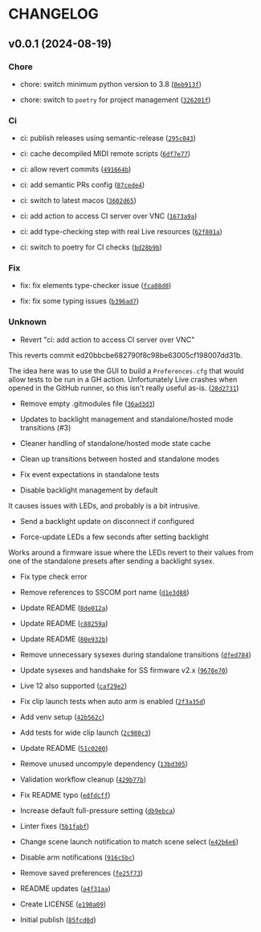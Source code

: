 # CHANGELOG

## v0.0.1 (2024-08-19)

### Chore

* chore: switch minimum python version to 3.8 ([`0eb913f`](https://github.com/kmontag/modeStep/commit/0eb913f5efdad9dbe5682889be984387f795beb6))

* chore: switch to `poetry` for project management ([`326201f`](https://github.com/kmontag/modeStep/commit/326201f64f1ec42d0de834300d9b62ccb4450110))

### Ci

* ci: publish releases using semantic-release ([`295c043`](https://github.com/kmontag/modeStep/commit/295c043eab85230ce8a74b27e801d58ed711f8dd))

* ci: cache decompiled MIDI remote scripts ([`6df7e77`](https://github.com/kmontag/modeStep/commit/6df7e77d53859b8025ce569340aa3ad1ac28942a))

* ci: allow revert commits ([`491664b`](https://github.com/kmontag/modeStep/commit/491664b4e4ce3e151302944a63f992c2843c5cb0))

* ci: add semantic PRs config ([`87cede4`](https://github.com/kmontag/modeStep/commit/87cede46154ef5532dc1269c081298b159192bf3))

* ci: switch to latest macos ([`3602d65`](https://github.com/kmontag/modeStep/commit/3602d65e3026be44857e25afd67d6764f5366207))

* ci: add action to access CI server over VNC ([`1673a9a`](https://github.com/kmontag/modeStep/commit/1673a9a7c275eb09b747720491c57cf6dd6753d2))

* ci: add type-checking step with real Live resources ([`62f801a`](https://github.com/kmontag/modeStep/commit/62f801af1862b25eeadaa1507749389be66c3711))

* ci: switch to poetry for CI checks ([`bd28b9b`](https://github.com/kmontag/modeStep/commit/bd28b9b3b49da5b8e3cef13f8dbd9eb4109ed94a))

### Fix

* fix: fix elements type-checker issue ([`fca08d0`](https://github.com/kmontag/modeStep/commit/fca08d0a7c74d4e5746fa4de14d0f5a9e79104b0))

* fix: fix some typing issues ([`b396ad7`](https://github.com/kmontag/modeStep/commit/b396ad7383b2cbf06e9e2870e27713aec3cf5a6e))

### Unknown

* Revert &#34;ci: add action to access CI server over VNC&#34;

This reverts commit ed20bbcbe682790f8c98be63005cf198007dd31b.

The idea here was to use the GUI to build a `Preferences.cfg` that would allow tests to be run
in a GH action. Unfortunately Live crashes when opened in the GitHub runner, so this isn&#39;t
really useful as-is. ([`28d2731`](https://github.com/kmontag/modeStep/commit/28d2731e91aba4e1303a39f191438a73881f7839))

* Remove empty .gitmodules file ([`36ad3d3`](https://github.com/kmontag/modeStep/commit/36ad3d37ca5e5d5d85514445bac35e24b4c56693))

* Updates to backlight management and standalone/hosted mode transitions (#3)

* Cleaner handling of standalone/hosted mode state cache

* Clean up transitions between hosted and standalone modes

* Fix event expectations in standalone tests

* Disable backlight management by default

It causes issues with LEDs, and probably is a bit intrusive.

* Send a backlight update on disconnect if configured

* Force-update LEDs a few seconds after setting backlight

Works around a firmware issue where the LEDs revert to their values
from one of the standalone presets after sending a backlight sysex.

* Fix type check error

* Remove references to SSCOM port name ([`d1e3d88`](https://github.com/kmontag/modeStep/commit/d1e3d88c277d71915bf53367ed679c181b6cb322))

* Update README ([`8de012a`](https://github.com/kmontag/modeStep/commit/8de012a6b2aa68cc43864681d54c7d22fec5657b))

* Update README ([`c88259a`](https://github.com/kmontag/modeStep/commit/c88259ad4965756fe1bde0ef04127eeca50a0812))

* Update README ([`80e932b`](https://github.com/kmontag/modeStep/commit/80e932b07aa1912743a1c063494e0655eedb8d96))

* Remove unnecessary sysexes during standalone transitions ([`dfed784`](https://github.com/kmontag/modeStep/commit/dfed784bd8f5917aa7adcfcb25ff28a9795b1517))

* Update sysexes and handshake for SS firmware v2.x ([`9678e70`](https://github.com/kmontag/modeStep/commit/9678e70983c82b40cbff03698cb0df5b6022a42e))

* Live 12 also supported ([`caf29e2`](https://github.com/kmontag/modeStep/commit/caf29e225d3664429217179c528f2f4fa62c2644))

* Fix clip launch tests when auto arm is enabled ([`2f3a35d`](https://github.com/kmontag/modeStep/commit/2f3a35dede31a0e360438e1dcc33a3517217c052))

* Add venv setup ([`42b562c`](https://github.com/kmontag/modeStep/commit/42b562cfa243b605e0c0100fc514d9ceb209c2f8))

* Add tests for wide clip launch ([`2c980c3`](https://github.com/kmontag/modeStep/commit/2c980c36f8d24f011996e560bb3a7ab9562d6300))

* Update README ([`51c0200`](https://github.com/kmontag/modeStep/commit/51c0200909bd5850f5ddbe7aa18024ceb0bb21ba))

* Remove unused uncompyle dependency ([`13bd305`](https://github.com/kmontag/modeStep/commit/13bd305bfa3f7a63f0659413d9025d781f30235e))

* Validation workflow cleanup ([`429b77b`](https://github.com/kmontag/modeStep/commit/429b77b29258d24a107f50453d7fc3c75037ef2d))

* Fix README typo ([`edfdcff`](https://github.com/kmontag/modeStep/commit/edfdcff3bf7bd909ef9d2faa489e36d68082ba9d))

* Increase default full-pressure setting ([`db9ebca`](https://github.com/kmontag/modeStep/commit/db9ebca6bddcfe8cd6ab370f5160cac961d04eb0))

* Linter fixes ([`5b1fabf`](https://github.com/kmontag/modeStep/commit/5b1fabfa8903bf41193627ef7517dc5a7205661f))

* Change scene launch notification to match scene select ([`e42b6e6`](https://github.com/kmontag/modeStep/commit/e42b6e6031255590e6698e2b9c7260ba8033f4e3))

* Disable arm notifications ([`916c5bc`](https://github.com/kmontag/modeStep/commit/916c5bcdac53c68631817fb34d9c0b91c4671e60))

* Remove saved preferences ([`fe25f73`](https://github.com/kmontag/modeStep/commit/fe25f737a2b01cb6bf0a2f559c23c3e567f398ce))

* README updates ([`a4f31aa`](https://github.com/kmontag/modeStep/commit/a4f31aa23bce2506a72ea482b8406a24832da03e))

* Create LICENSE ([`e190a09`](https://github.com/kmontag/modeStep/commit/e190a09b06df79c19d3b8a84efde410aa77ff222))

* Initial publish ([`85fcd0d`](https://github.com/kmontag/modeStep/commit/85fcd0d001420a32cf6237b660167e78d71cb602))
